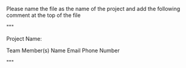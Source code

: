 Please name the file as the name of the project and add the following comment at the top of the file

"""

Project Name:

Team Member(s) Name Email Phone Number

"""
